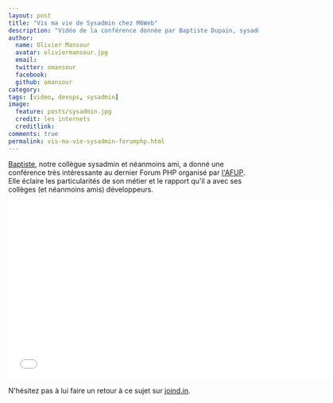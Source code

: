 ```yaml
---
layout: post
title: "Vis ma vie de Sysadmin chez M6Web"
description: "Vidéo de la conférence donnée par Baptiste Dupain, sysadmin chez M6Web, lors du Forum PHP 2013 organisé par l'AFUP."
author:
  name: Olivier Mansour
  avatar: oliviermansour.jpg
  email:
  twitter: omansour
  facebook:
  github: omansour
category:
tags: [video, devops, sysadmin]
image:
  feature: posts/sysadmin.jpg
  credit: les internets
  creditlink:
comments: true
permalink: vis-ma-vie-sysadmin-forumphp.html
---
```



[Baptiste](https://twitter.com/bdu_p), notre collègue sysadmin et néanmoins ami, a donné une conférence très intéressante au dernier Forum PHP organisé par [l'AFUP](http://www.afup.org). Elle éclaire les particularités de son métier et le rapport qu'il a avec ses collèges (et néanmoins amis) développeurs.

<iframe width="640" height="360" src="//www.youtube.com/embed/RjgV1f17uZs" frameborder="0" allowfullscreen></iframe>

N'hésitez pas à lui faire un retour à ce sujet sur [joind.in](https://joind.in/talk/view/9353).